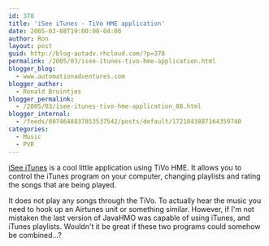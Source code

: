```yaml
---
id: 378
title: 'iSee iTunes - TiVo HME application'
date: 2005-03-08T19:00:00-04:00
author: Ron
layout: post
guid: http://blog-autadv.rhcloud.com/?p=378
permalink: /2005/03/isee-itunes-tivo-hme-application.html
blogger_blog:
  - www.automationadventures.com
blogger_author:
  - Ronald Bruintjes
blogger_permalink:
  - /2005/03/isee-itunes-tivo-hme-application_08.html
blogger_internal:
  - /feeds/8074648837853537542/posts/default/1721043887164359740
categories:
  - Music
  - PVR
---
```

[iSee iTunes](http://homepage.mac.com/kylecopeland/FileSharing11.html) is a cool little application using TiVo HME. It allows you to control the iTunes program on your computer, changing playlists and rating the songs that are being played.

It does not play any songs through the TiVo. To actually hear the music you need to hook up an Airtunes unit or something similar. However, if I'm not mistaken the last version of JavaHMO was capable of using iTunes, and iTunes playlists. Wouldn't it be great if these two programs could somehow be combined...?